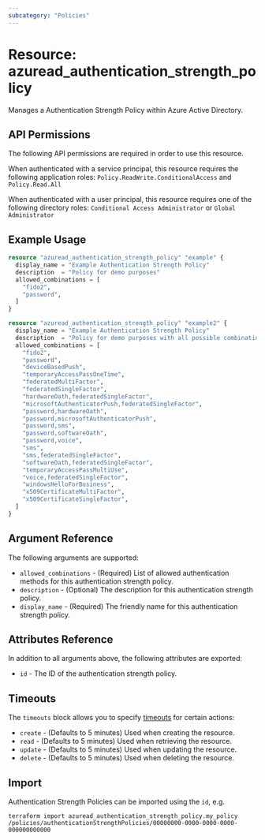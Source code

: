 ```yaml
---
subcategory: "Policies"
---
```


# Resource: azuread_authentication_strength_policy

Manages a Authentication Strength Policy within Azure Active Directory.

## API Permissions

The following API permissions are required in order to use this resource.

When authenticated with a service principal, this resource requires the following application roles: `Policy.ReadWrite.ConditionalAccess` and `Policy.Read.All`

When authenticated with a user principal, this resource requires one of the following directory roles: `Conditional Access Administrator` or `Global Administrator`

## Example Usage

```terraform
resource "azuread_authentication_strength_policy" "example" {
  display_name = "Example Authentication Strength Policy"
  description  = "Policy for demo purposes"
  allowed_combinations = [
    "fido2",
    "password",
  ]
}

resource "azuread_authentication_strength_policy" "example2" {
  display_name = "Example Authentication Strength Policy"
  description  = "Policy for demo purposes with all possible combinations"
  allowed_combinations = [
    "fido2",
    "password",
    "deviceBasedPush",
    "temporaryAccessPassOneTime",
    "federatedMultiFactor",
    "federatedSingleFactor",
    "hardwareOath,federatedSingleFactor",
    "microsoftAuthenticatorPush,federatedSingleFactor",
    "password,hardwareOath",
    "password,microsoftAuthenticatorPush",
    "password,sms",
    "password,softwareOath",
    "password,voice",
    "sms",
    "sms,federatedSingleFactor",
    "softwareOath,federatedSingleFactor",
    "temporaryAccessPassMultiUse",
    "voice,federatedSingleFactor",
    "windowsHelloForBusiness",
    "x509CertificateMultiFactor",
    "x509CertificateSingleFactor",
  ]
}
```

## Argument Reference

The following arguments are supported:

- `allowed_combinations` - (Required) List of allowed authentication methods for this authentication strength policy.
- `description` - (Optional) The description for this authentication strength policy.
- `display_name` - (Required) The friendly name for this authentication strength policy.

## Attributes Reference

In addition to all arguments above, the following attributes are exported:

- `id` - The ID of the authentication strength policy.

## Timeouts

The `timeouts` block allows you to specify [timeouts](https://www.terraform.io/language/resources/syntax#operation-timeouts) for certain actions:

* `create` - (Defaults to 5 minutes) Used when creating the resource.
* `read` - (Defaults to 5 minutes) Used when retrieving the resource.
* `update` - (Defaults to 5 minutes) Used when updating the resource.
* `delete` - (Defaults to 5 minutes) Used when deleting the resource.

## Import

Authentication Strength Policies can be imported using the `id`, e.g.

```shell
terraform import azuread_authentication_strength_policy.my_policy /policies/authenticationStrengthPolicies/00000000-0000-0000-0000-000000000000
```
